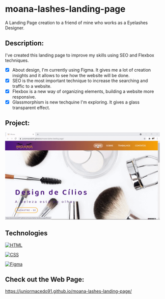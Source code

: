 # moana-lashes-landing-page
A Landing Page creation to a friend of mine who works as a Eyelashes Designer.

## Description:
I've created this landing page to improve my skills using SEO and Flexbox techniques.

 - [x] About design, I'm currently using Figma. It gives me a lot of creation insights and it allows to see how the website will be done.
 - [x] SEO is the most important technique to increase the searching and traffic to a website.
 - [x] Flexbox is a new way of organizing elements, building a website more responsive.
 - [x] Glassmorphism is new techquine I'm exploring. It gives a glass transparent effect.

## Project:

<p align="center">
  <img src="video.gif" width="800px">
</p>

## Technologies

[![HTML](https://img.shields.io/badge/HTML-red?style=for-the-badge&logo=HTML5&labelColor=black)](https://github.com/JuniorMacedo91)

[![CSS](https://img.shields.io/badge/CSS3-blue?style=for-the-badge&logo=CSS3&labelColor=black)](https://github.com/JuniorMacedo91)

[![Figma](https://img.shields.io/badge/figma-yellow?style=for-the-badge&logo=figma&labelColor=black)](https://github.com/JuniorMacedo91)

## Check out the Web Page:
https://juniormacedo91.github.io/moana-lashes-landing-page/
